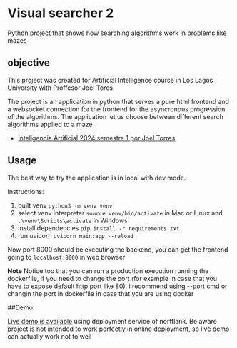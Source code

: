 # Visual searcher 2

Python project that shows how searching algorithms work in problems like mazes

## objective

This project was created for Artificial Intelligence course in Los Lagos University with Proffesor Joel Tores.

The project is an application in python that serves a pure html frontend and a websocket connection for the frontend for the asyncronous progression of the algorithms. The application let us choose between different search algorithms applied to a maze 

* [Inteligencia Artificial 2024 semestre 1 por Joel Torres](https://github.com/profeJoel/IA2024-1)

## Usage

The best way to try the application is in local with dev mode.

Instructions:

1. built venv ```python3 -m venv venv```
2. select venv interpreter ```source venv/bin/activate``` in Mac or Linux and ```.\venv\Scripts\activate``` in Windows
3. install dependencies ```pip install -r requirements.txt```
4. run uvicorn ```uvicorn main:app --reload```

Now port 8000 should be executing the backend, you can get the frontend going to ```localhost:8000``` in web browser

**Note** Notice too that you can run a production execution running the dockerfile, if you need to change the port (for example in case that you have to expose default http port like 80), i recommend using --port cmd or changin the port in dockerfile in case that you are using docker

##Demo

<a href="https://p02--visual-searcher-2--f4p8zgqlvr7n.code.run/" target="_blank">Live demo is available</a> using deployment service of nortflank.
Be aware project is not intended to work perfectly in online deployment, so live demo can actually work not to well
